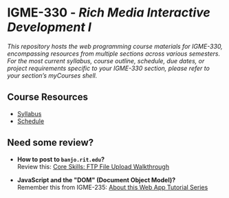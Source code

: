 # IGME-330 - *Rich Media Interactive Development I*

_This repository hosts the web programming course materials for IGME-330, encompassing resources from multiple sections across various semesters. For the most current syllabus, course outline, schedule, due dates, or project requirements specific to your IGME-330 section, please refer to your section’s myCourses shell._

## Course Resources

- [Syllabus](syllabus.md)
- [Schedule](schedule.md)

## Need some review?

- **How to post to `banjo.rit.edu`?**  
  Review this: [Core Skills: FTP File Upload Walkthrough](https://github.com/rit-igm-web/igme-235-shared/blob/main/notes/core-skills/ftp-upload-walkthrough.md)

- **JavaScript and the "DOM" (Document Object Model)?**  
  Remember this from IGME-235: [About this Web App Tutorial Series](https://github.com/rit-igm-web/igme-235-shared/blob/main/tutorial/web-apps-0.md)
